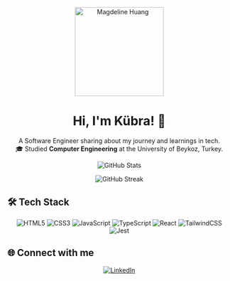 <!-- Profil Fotoğrafı Bölümü -->
<p align="center">
  <img src="https://your-image-link-here" alt="Magdeline Huang" width="200" height="200"/>
</p>

<h1 align="center"> Hi, I'm Kübra! 👋 </h1>

<!-- Kısa Biyografi Bölümü -->
<p align="center">
  A Software Engineer sharing about my journey and learnings in tech.<br/>
  🎓 Studied <strong>Computer Engineering</strong> at the University of Beykoz, Turkey.<br/>
</p>

<!-- GitHub İstatistik Bölümü -->
<p align="center">
  <img src="https://github-readme-stats.vercel.app/api?username=your-github-username&show_icons=true&theme=radical" alt="GitHub Stats" />
</p>

<!-- GitHub Streak veya Başarılar Bölümü -->
<p align="center">
  <img src="https://github-readme-streak-stats.herokuapp.com/?user=your-github-username&theme=radical" alt="GitHub Streak" />
</p>

<!-- Teknoloji Yığını Bölümü -->
## 🛠️ Tech Stack
<p align="center">
  <img src="https://img.shields.io/badge/HTML5-E34F26?style=for-the-badge&logo=html5&logoColor=white" alt="HTML5"/>
  <img src="https://img.shields.io/badge/CSS3-1572B6?style=for-the-badge&logo=css3&logoColor=white" alt="CSS3"/>
  <img src="https://img.shields.io/badge/JavaScript-F7DF1E?style=for-the-badge&logo=javascript&logoColor=black" alt="JavaScript"/>
  <img src="https://img.shields.io/badge/TypeScript-3178C6?style=for-the-badge&logo=typescript&logoColor=white" alt="TypeScript"/>
  <img src="https://img.shields.io/badge/React-20232A?style=for-the-badge&logo=react&logoColor=61DAFB" alt="React"/>
  <img src="https://img.shields.io/badge/TailwindCSS-06B6D4?style=for-the-badge&logo=tailwindcss&logoColor=white" alt="TailwindCSS"/>
  <img src="https://img.shields.io/badge/Jest-C21325?style=for-the-badge&logo=jest&logoColor=white" alt="Jest"/>
</p>

<!-- Sosyal Medya Linkleri -->
## 🌐 Connect with me
<p align="center">
  <a href="https://linkedin.com/in/kubrabahadır" target="_blank"><img src="https://img.shields.io/badge/LinkedIn-0077B5?style=for-the-badge&logo=linkedin&logoColor=white" alt="LinkedIn"></a>
</p>

